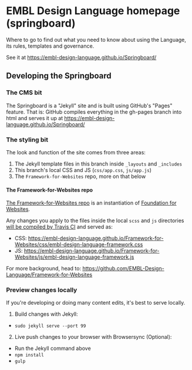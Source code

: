 # EMBL Design Language homepage (springboard)
Where to go to find out what you need to know about using the Language, its rules, templates and governance.

See it at https://embl-design-language.github.io/Springboard/

## Developing the Springboard

### The CMS bit

The Springboard is a "Jekyll" site and is built using GitHub's "Pages" feature. That is: GitHub compiles everything in the gh-pages branch into html and serves it up at https://embl-design-language.github.io/Springboard/

### The styling bit

The look and function of the site comes from three areas:

1. The Jekyll template files in this branch inside `_layouts` and `_includes`
2. This branch's local CSS and JS (`css/app.css`, `js/app.js`)
3. The `Framework-for-Websites` repo, more on that below

#### The Framework-for-Websites repo

<a href="https://github.com/EMBL-Design-Language/Framework-for-Websites">The Framework-for-Websites repo</a> is an instantiation of <a href="https://github.com/zurb/foundation-sites">Foundation for Websites</a>.

Any changes you apply to the files inside the local `scss` and `js` directories <a href="https://travis-ci.org/EMBL-Design-Language/Framework-for-Websites">will be compiled by Travis CI</a> and served as:
- CSS: https://embl-design-language.github.io/Framework-for-Websites/css/embl-design-language-framework.css
- JS: https://embl-design-language.github.io/Framework-for-Websites/js/embl-design-language-framework.js

For more background, head to: https://github.com/EMBL-Design-Language/Framework-for-Websites

### Preview changes locally

If you're developing or doing many content edits, it's best to serve locally.

1. Build changes with Jekyll:
  - `sudo jekyll serve --port 99`
2. Live push changes to your browser with Browsersync (Optional):
  - Run the Jekyll command above
  - `npm install`
  - `gulp`
